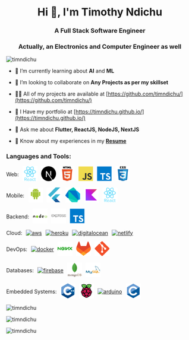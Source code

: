 <h1 align="center">Hi 👋, I'm Timothy Ndichu</h1>
<h3 align="center">A Full Stack Software Engineer</h3>
<h3 align="center">Actually, an Electronics and Computer Engineer as well</h3>

<p align="left"> <img src="https://komarev.com/ghpvc/?username=timndichu&label=Profile%20views&color=0e75b6&style=flat" alt="timndichu" /> </p>

- 🌱 I’m currently learning about **AI** and **ML**

- 👯 I’m looking to collaborate on **Any Projects as per my skillset**

- 👨‍💻 All of my projects are available at [https://github.com/timndichu/](https://github.com/timndichu/)

- 📝 I Have my portfolio at [https://timndichu.github.io/](https://timndichu.github.io/)

- 💬 Ask me about **Flutter, ReactJS, NodeJS, NextJS**

- 📄 Know about my experiences in my **[Resume](https://drive.google.com/file/d/1r7SGTOo1v4mNpijFf__gKY5tcYdAfr5q/view?usp=sharing)**

<h3>Languages and Tools:</h3>
<p style="display: flex; align-items: center;gap:10px">Web:
<a href="https://reactjs.org/" target="_blank"> <img src="https://raw.githubusercontent.com/devicons/devicon/master/icons/react/react-original-wordmark.svg" alt="react" width="40" height="40"/> </a>
<a href="https://nextjs.org/" target="_blank"> <img src="https://raw.githubusercontent.com/devicons/devicon/master/icons/nextjs/nextjs-original.svg" alt="next" width="40" height="40"/> 
</a><a href="https://www.w3.org/html/" target="_blank"> <img src="https://raw.githubusercontent.com/devicons/devicon/master/icons/html5/html5-original-wordmark.svg" alt="html5" width="40" height="40"/> </a> 
 <a href="https://developer.mozilla.org/en-US/docs/Web/JavaScript" target="_blank"> <img src="https://raw.githubusercontent.com/devicons/devicon/master/icons/javascript/javascript-original.svg" alt="javascript" width="40" height="40"/> </a> 
 <!-- typescript --> <a href="https://www.typescriptlang.org/" target="_blank"> <img src="https://raw.githubusercontent.com/devicons/devicon/master/icons/typescript/typescript-original.svg" alt="typescript" width="40" height="40"/> </a>
 <a href="https://www.w3schools.com/css/" target="_blank"> <img src="https://raw.githubusercontent.com/devicons/devicon/master/icons/css3/css3-original-wordmark.svg" alt="css3" width="40" height="40"/> </a>
</p>

<p style="display: flex; align-items: center;gap:10px">Mobile: 
<a href="https://developer.android.com" target="_blank"> <img src="https://raw.githubusercontent.com/devicons/devicon/master/icons/android/android-original-wordmark.svg" alt="android" width="40" height="40"/> </a>   <a href="https://flutter.dev" target="_blank"> <img src="https://raw.githubusercontent.com/devicons/devicon/master/icons/flutter/flutter-original.svg" alt="flutter" width="40" height="40"/> </a>  <a href="https://dart.dev" target="_blank"> <img src="https://raw.githubusercontent.com/devicons/devicon/master/icons/dart/dart-original.svg" alt="dart" width="40" height="40"/> </a>  
<!-- kotlin --> <a href="https://kotlinlang.org" target="_blank"> <img src="https://raw.githubusercontent.com/devicons/devicon/master/icons/kotlin/kotlin-original.svg" alt="kotlin" width="40" height="40"/> </a> 
<!-- react native --> <a href="https://reactnative.dev/" target="_blank"> <img src="https://raw.githubusercontent.com/devicons/devicon/master/icons/react/react-original-wordmark.svg" alt="react" width="40" height="40"/> </a>
  </p>

  <p style="display: flex; align-items: center;gap:10px">Backend: 
 <a href="https://nodejs.org" target="_blank"> <img src="https://raw.githubusercontent.com/devicons/devicon/master/icons/nodejs/nodejs-original-wordmark.svg" alt="nodejs" width="40" height="40"/> </a>
  <a href="https://expressjs.com" target="_blank"> <img src="https://raw.githubusercontent.com/devicons/devicon/master/icons/express/express-original-wordmark.svg" alt="express" width="40" height="40"/> </a>   <a href="https://www.typescriptlang.org/" target="_blank"> <img src="https://raw.githubusercontent.com/devicons/devicon/master/icons/typescript/typescript-original.svg" alt="typescript" width="40" height="40"/> </a>
  </p>
    <p style="display: flex; align-items: center;gap:10px">Cloud: <a href="https://aws.amazon.com/" target="_blank"> <img src="https://www.vectorlogo.zone/logos/amazon_aws/amazon_aws-icon.svg" alt="aws" width="40" height="40"/> </a> <a href="https://www.heroku.com/" target="_blank"> <img src="https://www.vectorlogo.zone/logos/heroku/heroku-icon.svg" alt="heroku" width="40" height="40"/> </a>  
    <!-- digital ocean --> <a href="https://www.digitalocean.com/" target="_blank"> <img src="https://www.vectorlogo.zone/logos/digitalocean/digitalocean-icon.svg" alt="digitalocean" width="40" height="40"/> </a>
    <!-- netlify --> <a href="https://www.netlify.com" target="_blank"> <img src="https://www.vectorlogo.zone/logos/netlify/netlify-icon.svg" alt="netlify" width="40" height="40"/> </a> 
     </p>   
      <p style="display: flex; align-items: center;gap:10px">DevOps: <a href="https://www.docker.com/" target="_blank"> <img src="https://www.vectorlogo.zone/logos/docker/docker-icon.svg" alt="docker" width="40" height="40"/> </a> 
      <!-- nginx --> <a href="https://www.nginx.com" target="_blank"> <img src="https://raw.githubusercontent.com/devicons/devicon/master/icons/nginx/nginx-original.svg" alt="nginx" width="40" height="40"/> </a>
      <a href="https://about.gitlab.com/" target="_blank"> <img src="https://raw.githubusercontent.com/devicons/devicon/master/icons/gitlab/gitlab-original.svg" alt="gitlab" width="40" height="40"/> </a>
      <a href="https://docs.github.com/en/actions" target="_blank"> <img src="https://raw.githubusercontent.com/devicons/devicon/master/icons/git/git-original.svg" alt="githubactions" width="40" height="40"/> </a>
       </p>
<p style="display: flex; align-items: center;gap:10px">Databases: <a href="https://firebase.google.com/" target="_blank"> <img src="https://www.vectorlogo.zone/logos/firebase/firebase-icon.svg" alt="firebase" width="40" height="40"/> </a> <a href="https://www.mongodb.com/" target="_blank"> <img src="https://raw.githubusercontent.com/devicons/devicon/master/icons/mongodb/mongodb-original-wordmark.svg" alt="mongodb" width="40" height="40"/> </a>  <a href="https://www.mysql.com/" target="_blank"> <img src="https://raw.githubusercontent.com/devicons/devicon/master/icons/mysql/mysql-original-wordmark.svg" alt="mysql" width="40" height="40"/> </a> </p>
    </p>
    <p style="display: flex; align-items: center;gap:10px">Embedded Systems:  <a href="https://www.w3schools.com/cpp/" target="_blank"> <img src="https://raw.githubusercontent.com/devicons/devicon/master/icons/cplusplus/cplusplus-original.svg" alt="cplusplus" width="40" height="40"/> </a> <a href="https://www.raspberrypi.org/" target="_blank"> <img src="https://raw.githubusercontent.com/devicons/devicon/master/icons/raspberrypi/raspberrypi-original.svg" alt="raspberrypi" width="40" height="40"/> </a>  <a href="https://www.arduino.cc/" target="_blank"> <img src="https://cdn.worldvectorlogo.com/logos/arduino-1.svg" alt="arduino" width="40" height="40"/> </a> <a href="https://www.cprogramming.com/" target="_blank"> <img src="https://raw.githubusercontent.com/devicons/devicon/master/icons/c/c-original.svg" alt="c" width="40" height="40"/> </a> 
    </p> 
   

<p><img align="justified" src="https://github-readme-stats.vercel.app/api/top-langs?username=timndichu&show_icons=true&theme=radical&layout=compact" alt="timndichu" /></p>

<p><img align="justified" src="https://github-readme-stats.vercel.app/api?username=timndichu&theme=radical&show_icons=true&locale=en" alt="timndichu" /></p>

<p><img align="justified" src="https://github-readme-streak-stats.herokuapp.com/?user=timndichu&theme=radical" alt="timndichu" /></p>
